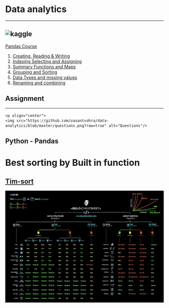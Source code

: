 # Data analytics
----
## ![kaggle](https://www.vectorlogo.zone/logos/kaggle/kaggle-ar21.svg)
[Pandas Course](https://www.kaggle.com/learn/pandas)

1. [Creating, Reading & Writing](https://www.kaggle.com/vasantvohra1/exercise-creating-reading-and-writing) <br>
2. [Indexing Selecting and Assigning](https://www.kaggle.com/vasantvohra1/exercise-indexing-selecting-assigning) <br>
3. [Summary Functions and Maps](https://www.kaggle.com/vasantvohra1/exercise-summary-functions-and-maps) <br>
4. [Grouping and Sorting](https://www.kaggle.com/vasantvohra1/exercise-grouping-and-sorting)
5. [Data Types and missing values](https://www.kaggle.com/vasantvohra1/exercise-data-types-and-missing-values)
6. [Renaming and combining](https://www.kaggle.com/vasantvohra1/exercise-renaming-and-combining)

## Assignment 
---
    <p align="center">
    <img src="https://github.com/vasantvohra/data-analytics/blob/master/questions.png?raw=true" alt="Questions"/>
</p>
<h2> Python - Pandas</h2>
<p align="center">
</p>
<p>

<h1> Best sorting by Built in function<br>
</h1><h2>
 <a href=https://github.com/vasantvohra/Data-analytics/tree/master/Timsort> Tim-sort </a>
 </h2><p align="center">
    <img src="https://github.com/vasantvohra/Data-analytics/blob/master/Timsort/time%20and%20space%20complex.png?raw=true" alt="complexity"/>
</p>
 
